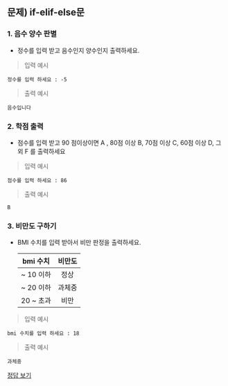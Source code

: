 ## 문제) if-elif-else문

### 1. 음수 양수 판별
* 정수를 입력 받고 음수인지 양수인지 출력하세요.
 
> 입력 예시

```
정수를 입력 하세요 : -5
```

> 출력 예시

```
음수입니다
```


### 2. 학점 출력
* 점수를 입력 받고 90 점이상이면 A , 80점 이상 B, 70점 이상 C, 60점 이상 D, 그외 F 를 출력하세요


> 입력 예시

```
점수를 입력 하세요 : 86
```

> 출력 예시

```
B
```

### 3. 비만도 구하기

* BMI 수치를 입력 받아서 비만 판정을 출력하세요.   

	|bmi 수치 |비만도|
	|:---:|:---:| 
	|~ 10 이하|정상 |
	|~ 20 이하| 과체중 |
	|20 ~ 초과| 비만|

> 입력 예시

```
bmi 수치를 입력 하세요 : 18
```
> 출력 예시

```
과체중
```

[정답 보기](quiz03.c)
